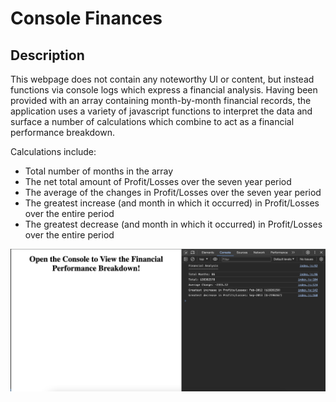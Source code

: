 # Console Finances

## Description

This webpage does not contain any noteworthy UI or content, but instead functions via console logs which express a financial analysis. Having been provided with an array containing month-by-month financial records, the application uses a variety of javascript functions to interpret the data and surface a number of calculations which combine to act as a financial performance breakdown.

Calculations include:
* Total number of months in the array
* The net total amount of Profit/Losses over the seven year period
* The average of the changes in Profit/Losses over the seven year period
* The greatest increase (and month in which it occurred) in Profit/Losses over the entire period
* The greatest decrease (and month in which it occurred) in Profit/Losses over the entire period

![Screenshot of application with console open](Images/Console.png)